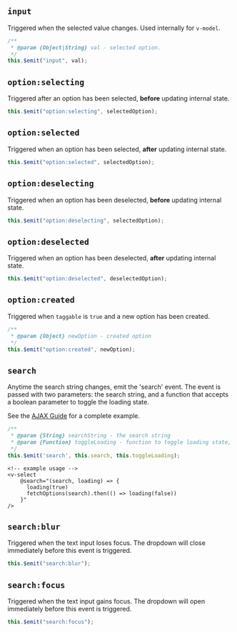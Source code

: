 ## `input`

Triggered when the selected value changes. Used internally for `v-model`.

```js
/**
 * @param {Object|String} val - selected option.
 */
this.$emit("input", val);
```

## `option:selecting` <Badge text="v3.11.0+" />

Triggered after an option has been selected, <strong>before</strong> updating internal state. 

```js
this.$emit("option:selecting", selectedOption);
```

## `option:selected` <Badge text="v3.11.0+" />

Triggered when an option has been selected, <strong>after</strong> updating internal state. 

```js
this.$emit("option:selected", selectedOption);
```

## `option:deselecting` <Badge text="v3.11.0+" />

Triggered when an option has been deselected, <strong>before</strong> updating internal state. 

```js
this.$emit("option:deselecting", selectedOption);
```

## `option:deselected` <Badge text="v3.11.0+" />

Triggered when an option has been deselected, <strong>after</strong> updating internal state. 

```js
this.$emit("option:deselected", deselectedOption);
```

## `option:created`

Triggered when `taggable` is `true` and a new option has been created.

```js
/**
 * @param {Object} newOption - created option
 */
this.$emit("option:created", newOption);
```

## `search`

Anytime the search string changes, emit the
'search' event. The event is passed with two 
parameters: the search string, and a function 
that accepts a boolean parameter to toggle the 
loading state.

See the [AJAX Guide](/guide/ajax.html#loading-options-with-ajax) 
for a complete example.

```js
/**
 * @param {String} searchString - the search string
 * @param {Function} toggleLoading - function to toggle loading state, accepts true or false boolean
 */
this.$emit('search', this.search, this.toggleLoading);
```

```vue
<!-- example usage -->
<v-select
    @search="(search, loading) => { 
      loading(true)
      fetchOptions(search).then(() => loading(false))
    }"
/>
```

## `search:blur`

Triggered when the text input loses focus. The dropdown will close immediately before this
event is triggered.

```js
this.$emit("search:blur");
```

## `search:focus`

Triggered when the text input gains focus. The dropdown will open immediately before this
event is triggered.

```js
this.$emit("search:focus");
```
